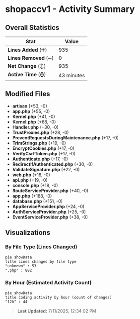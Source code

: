 # shopaccv1 - Activity Summary 

## Overall Statistics

| Stat                   | Value                                                             |
| ---------------------- | ----------------------------------------------------------------- |
| **Lines Added** (➕)   | 935                                          |
| **Lines Removed** (➖) | 0                                        |
| **Net Change** (↕)    | 935                |
| **Active Time** (⌚)   | 43 minutes |


## Modified Files
- **artisan** (+53, -0)
- **app.php** (+55, -0)
- **Kernel.php** (+41, -0)
- **Kernel.php** (+68, -0)
- **Handler.php** (+30, -0)
- **TrustProxies.php** (+28, -0)
- **PreventRequestsDuringMaintenance.php** (+17, -0)
- **TrimStrings.php** (+19, -0)
- **EncryptCookies.php** (+17, -0)
- **VerifyCsrfToken.php** (+17, -0)
- **Authenticate.php** (+17, -0)
- **RedirectIfAuthenticated.php** (+30, -0)
- **ValidateSignature.php** (+22, -0)
- **web.php** (+18, -0)
- **api.php** (+19, -0)
- **console.php** (+18, -0)
- **RouteServiceProvider.php** (+40, -0)
- **app.php** (+188, -0)
- **database.php** (+151, -0)
- **AppServiceProvider.php** (+24, -0)
- **AuthServiceProvider.php** (+25, -0)
- **EventServiceProvider.php** (+38, -0)

## Visualizations

### By File Type (Lines Changed)

```mermaid
pie showData
title Lines changed by file type
"unknown" : 53
".php" : 882
```

### By Hour (Estimated Activity Count)

```mermaid
pie showData
title Coding activity by hour (count of changes)
"12h" : 44
```


> **Last Updated:** 7/11/2025, 12:34:02 PM